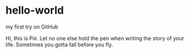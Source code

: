 # hello-world
my first try on GitHub

Hi, this is Piir.
Let no one else hold the pen when writing the story of your life.
Sometimes you gotta fall before you fly.
